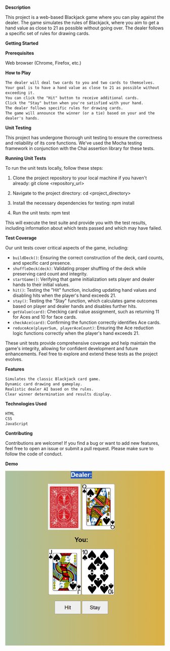 **Description**

This project is a web-based Blackjack game where you can play against the dealer. The game simulates the rules of Blackjack, where you aim to get a hand value as close to 21 as possible without going over. The dealer follows a specific set of rules for drawing cards.


**Getting Started**

**Prerequisites**

 Web browser (Chrome, Firefox, etc.)


 **How to Play**

    The dealer will deal two cards to you and two cards to themselves.
    Your goal is to have a hand value as close to 21 as possible without exceeding it.
    You can click the "Hit" button to receive additional cards.
    Click the "Stay" button when you're satisfied with your hand.
    The dealer follows specific rules for drawing cards.
    The game will announce the winner (or a tie) based on your and the dealer's hands.


**Unit Testing**

This project has undergone thorough unit testing to ensure the correctness and reliability of its core functions. We've used the Mocha testing framework in conjunction with the Chai assertion library for these tests.


**Running Unit Tests**

To run the unit tests locally, follow these steps:

1. Clone the project repository to your local machine if you haven't already: git clone <repository_url>

2. Navigate to the project directory: cd <project_directory>
 
3. Install the necessary dependencies for testing: npm install

4. Run the unit tests: npm test


This will execute the test suite and provide you with the test results, including information about which tests passed and which may have failed.

**Test Coverage**

Our unit tests cover critical aspects of the game, including:

- `buildDeck()`: Ensuring the correct construction of the deck, card counts, and specific card presence.
- `shuffleDeck(deck)`: Validating proper shuffling of the deck while preserving card count and integrity.
- `startGame()`: Verifying that game initialization sets player and dealer hands to their initial values.
- `hit()`: Testing the "Hit" function, including updating hand values and disabling hits when the player's hand exceeds 21.
- `stay()`: Testing the "Stay" function, which calculates game outcomes based on player and dealer hands and disables further hits.
- `getValue(card)`: Checking card value assignment, such as returning 11 for Aces and 10 for face cards.
- `checkAce(card)`: Confirming the function correctly identifies Ace cards.
- `reduceAce(playerSum, playerAceCount)`: Ensuring the Ace reduction logic functions correctly when the player's hand exceeds 21.

These unit tests provide comprehensive coverage and help maintain the game's integrity, allowing for confident development and future enhancements. Feel free to explore and extend these tests as the project evolves.


**Features**

    Simulates the classic Blackjack card game.
    Dynamic card drawing and gameplay.
    Realistic dealer AI based on the rules.
    Clear winner determination and results display.

**Technologies Used**

    HTML
    CSS
    JavaScript

**Contributing**

Contributions are welcome! If you find a bug or want to add new features, feel free to open an issue or submit a pull request. Please make sure to follow the code of conduct.

**Demo** 

![BlackJack](screenshot.png)




